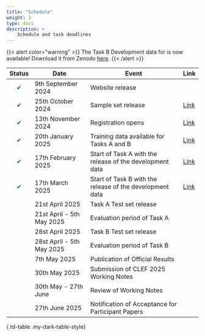```yaml
---
title: "Schedule"
weight: 3
type: docs
description: >
    Schedule and task deadlines
---
```


{{< alert color="warning" >}}<i class="fas fa-exclamation-triangle"></i> The Task B Development data for is now available! Download it from Zenodo [here](https://doi.org/10.5281/zenodo.14002665).
{{< /alert >}}

| Status | Date                            | Event                                                       | Link |
|--------|---------------------------------|-------------------------------------------------------------|------|
|<div style="text-align: center; color: green;">&#10004;</div> | 9th September 2024 | Website release |  |
|<div style="text-align: center; color: green;">&#10004;</div> | 25th October 2024               | Sample set  release                                    | [Link](https://doi.org/10.5281/zenodo.14002665) |
|<div style="text-align: center; color: green;">&#10004;</div> | 13th November 2024              | Registration opens                                           | [Link](https://clef2025-labs-registration.dei.unipd.it/) |
|<div style="text-align: center; color: green;">&#10004;</div> | 20th January 2025               | Training data available for Tasks A and B                    |  [Link](https://doi.org/10.5281/zenodo.14002665) |
|<div style="text-align: center; color: green;">&#10004;</div> | 17th February 2025              | Start of Task A with the release of the development data     | [Link](https://doi.org/10.5281/zenodo.14002665)  |
|<div style="text-align: center; color: green;">&#10004;</div> | 17th March 2025                 | Start of Task B with the release of the development data     | [Link](https://doi.org/10.5281/zenodo.14002665) | 
|        | 21st April 2025                     | Task A Test set release    |  | 
|        | 21st April - 5th May 2025       | Evaluation period of Task A                           |  | 
|        | 28st April 2025                     | Task B Test set release    |  | 
|        | 28st April - 5th May 2025       | Evaluation period of Task B                            |  | 
|        | 7th May 2025                    | Publication of Official Results                              |  | 
|        | 30th May 2025                 | Submission of CLEF 2025 Working Notes           |  | 
|        | 30th May - 27th June      | Review of Working Notes                        |   | 
|        | 27th June 2025    | Notification of Acceptance for Participant Papers       |   | 

{.td-table  .my-dark-table-style}

